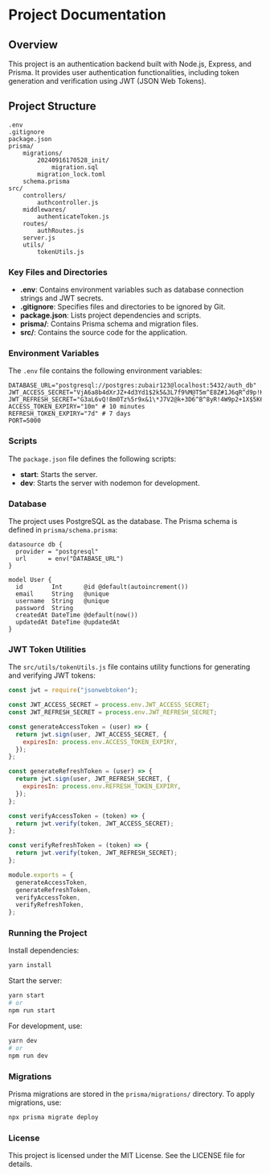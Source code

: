 # Project Documentation

## Overview

This project is an authentication backend built with Node.js, Express, and Prisma. It provides user authentication functionalities, including token generation and verification using JWT (JSON Web Tokens).

## Project Structure

```
.env
.gitignore
package.json
prisma/
    migrations/
        20240916170528_init/
            migration.sql
        migration_lock.toml
    schema.prisma
src/
    controllers/
        authcontroller.js
    middlewares/
        authenticateToken.js
    routes/
        authRoutes.js
    server.js
    utils/
        tokenUtils.js
```

### Key Files and Directories

- **.env**: Contains environment variables such as database connection strings and JWT secrets.
- **.gitignore**: Specifies files and directories to be ignored by Git.
- **package.json**: Lists project dependencies and scripts.
- **prisma/**: Contains Prisma schema and migration files.
- **src/**: Contains the source code for the application.

### Environment Variables

The `.env` file contains the following environment variables:

```
DATABASE_URL="postgresql://postgres:zubair123@localhost:5432/auth_db"
JWT_ACCESS_SECRET="VjA6a8b4dXrJZ+4d3Yd1$2k5&3L7f9%M@T5m^E8Z#1J6qR^d9p!K+0s"
JWT_REFRESH_SECRET="G3aL6vQ!8m0Tz%5r9x&1\*J7V2@k+3D6^B^8yR!4W9p2+1X$5K6l7Z"
ACCESS_TOKEN_EXPIRY="10m" # 10 minutes
REFRESH_TOKEN_EXPIRY="7d" # 7 days
PORT=5000
```

### Scripts

The `package.json` file defines the following scripts:

- **start**: Starts the server.
- **dev**: Starts the server with nodemon for development.

### Database

The project uses PostgreSQL as the database. The Prisma schema is defined in `prisma/schema.prisma`:

```prisma
datasource db {
  provider = "postgresql"
  url      = env("DATABASE_URL")
}

model User {
  id        Int      @id @default(autoincrement())
  email     String   @unique
  username  String   @unique
  password  String
  createdAt DateTime @default(now())
  updatedAt DateTime @updatedAt
}
```

### JWT Token Utilities

The `src/utils/tokenUtils.js` file contains utility functions for generating and verifying JWT tokens:

```javascript
const jwt = require("jsonwebtoken");

const JWT_ACCESS_SECRET = process.env.JWT_ACCESS_SECRET;
const JWT_REFRESH_SECRET = process.env.JWT_REFRESH_SECRET;

const generateAccessToken = (user) => {
  return jwt.sign(user, JWT_ACCESS_SECRET, {
    expiresIn: process.env.ACCESS_TOKEN_EXPIRY,
  });
};

const generateRefreshToken = (user) => {
  return jwt.sign(user, JWT_REFRESH_SECRET, {
    expiresIn: process.env.REFRESH_TOKEN_EXPIRY,
  });
};

const verifyAccessToken = (token) => {
  return jwt.verify(token, JWT_ACCESS_SECRET);
};

const verifyRefreshToken = (token) => {
  return jwt.verify(token, JWT_REFRESH_SECRET);
};

module.exports = {
  generateAccessToken,
  generateRefreshToken,
  verifyAccessToken,
  verifyRefreshToken,
};
```

### Running the Project

Install dependencies:

```sh
yarn install
```

Start the server:

```sh
yarn start
# or
npm run start
```

For development, use:

```sh
yarn dev
# or
npm run dev
```

### Migrations

Prisma migrations are stored in the `prisma/migrations/` directory. To apply migrations, use:

```sh
npx prisma migrate deploy
```

### License

This project is licensed under the MIT License. See the LICENSE file for details.
